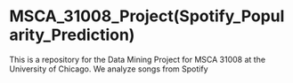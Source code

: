 # MSCA_31008_Project(Spotify_Popularity_Prediction)

This is a repository for the Data Mining Project for MSCA 31008 at the University of Chicago. We analyze songs from Spotify
